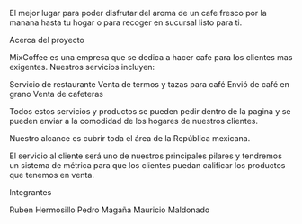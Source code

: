 El mejor lugar para poder disfrutar del aroma de un cafe fresco por la manana hasta tu hogar o para recoger en sucursal listo para ti.

Acerca del proyecto

MixCoffee es una empresa que se dedica a hacer cafe para los clientes mas exigentes. Nuestros servicios incluyen:

Servicio de restaurante
Venta de termos y tazas para café
Envió de café en grano
Venta de cafeteras

Todos estos servicios y productos se pueden pedir dentro de la pagina y se pueden enviar a la comodidad de los hogares de nuestros clientes.

Nuestro alcance es cubrir toda el área de la República mexicana.

El servicio al cliente será uno de nuestros principales pilares y tendremos un sistema de métrica para que los clientes puedan calificar los productos que tenemos en venta.

Integrantes

Ruben Hermosillo
Pedro Magaña
Mauricio Maldonado
